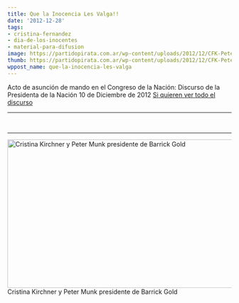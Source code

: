 ```yaml
---
title: Que la Inocencia Les Valga!!
date: '2012-12-28'
tags:
- cristina-fernandez
- dia-de-los-inocentes
- material-para-difusion
image: https://partidopirata.com.ar/wp-content/uploads/2012/12/CFK-Peter-Munk.jpg
thumb: https://partidopirata.com.ar/wp-content/uploads/2012/12/CFK-Peter-Munk-150x150.jpg
wppost_name: que-la-inocencia-les-valga
---
```




Acto de asunción de mando en el Congreso de la Nación: Discurso de la Presidenta de la Nación
10 de Diciembre de 2012
<a href="https://www.youtube.com/watch?v=HGE0JDGCkHs" target="_blank">Si quieren ver todo el discurso</a>&nbsp;

<hr />


&nbsp;

<hr />

<a href="https://partidopirata.com.ar/wp-content/uploads/2012/12/CFK-Peter-Munk.jpg"><img class="size-full wp-image-7937" alt="Cristina Kirchner y Peter Munk presidente de Barrick Gold" src="https://partidopirata.com.ar/wp-content/uploads/2012/12/CFK-Peter-Munk.jpg" width="653" height="334" /></a> Cristina Kirchner y Peter Munk presidente de Barrick Gold

